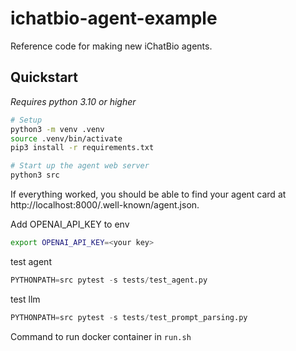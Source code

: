 # ichatbio-agent-example

Reference code for making new iChatBio agents.

## Quickstart

*Requires python 3.10 or higher*

```bash
# Setup
python3 -m venv .venv
source .venv/bin/activate
pip3 install -r requirements.txt

# Start up the agent web server
python3 src
```

If everything worked, you should be able to find your agent card at http://localhost:8000/.well-known/agent.json.

Add OPENAI_API_KEY to env
```sh
export OPENAI_API_KEY=<your key>
```


test agent
```py
PYTHONPATH=src pytest -s tests/test_agent.py
```


test llm 
```py
PYTHONPATH=src pytest -s tests/test_prompt_parsing.py
```

 Command to run docker container in `run.sh`
